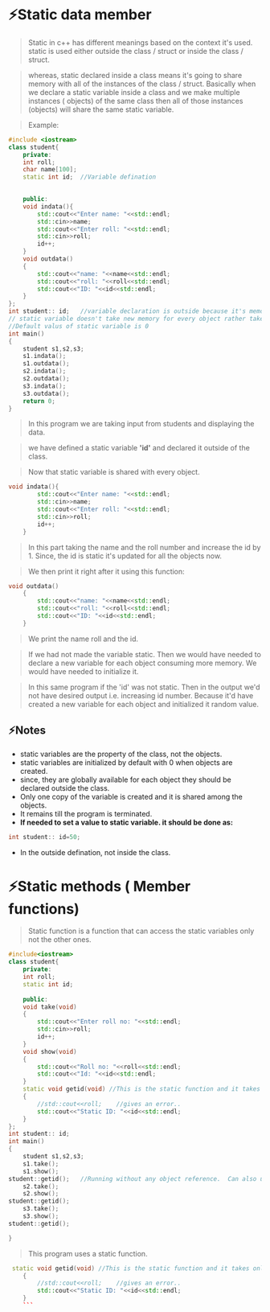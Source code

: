 # ⚡Static data member
> Static in c++ has different meanings based on the context it's used. static is used either outside the class / struct or inside the class / struct.

> whereas, static declared inside a class means it's going to share memory with all of the instances of the class / struct.
> Basically when we declare a static variable inside a class and we make multiple instances ( objects) of the same class then all of those instances (objects) will share the same static variable.

> Example:
```c++
#include <iostream>
class student{
    private:
    int roll;
    char name[100];
    static int id;  //Variable defination

    
    public: 
    void indata(){
        std::cout<<"Enter name: "<<std::endl;
        std::cin>>name;
        std::cout<<"Enter roll: "<<std::endl;
        std::cin>>roll;
        id++;
    }
    void outdata()
    {
        std::cout<<"name: "<<name<<std::endl;
        std::cout<<"roll: "<<roll<<std::endl;
        std::cout<<"ID: "<<id<<std::endl;
    }
};
int student:: id;   //variable declaration is outside because it's memory is to be shared with each object created.
// static variable doesn't take new memory for every object rather takes memory once and gets updated 
//Default valus of static variable is 0
int main()
{
    student s1,s2,s3;
    s1.indata();
    s1.outdata();
    s2.indata();
    s2.outdata();
    s3.indata();
    s3.outdata();
    return 0;
}
```

> In this program we are taking input from students and displaying the data.

> we have defined a static variable **'id'** and declared it outside of the class. 

> Now that static variable is shared with every object. 
```c++
void indata(){
        std::cout<<"Enter name: "<<std::endl;
        std::cin>>name;
        std::cout<<"Enter roll: "<<std::endl;
        std::cin>>roll;
        id++;
    }
```
> In this part taking the name and the roll number and increase the id by 1. Since, the id is static it's updated for all the objects now.

> We then print it right after it using this function:
```c++
void outdata()
    {
        std::cout<<"name: "<<name<<std::endl;
        std::cout<<"roll: "<<roll<<std::endl;
        std::cout<<"ID: "<<id<<std::endl;
    }
```
> We print the name roll and the id.

> If we had not made the variable static. Then we would have needed to declare a new variable for each object consuming more memory. We would have needed to initialize it.

> In this same program if the 'id' was not static. Then in the output we'd not have desired output i.e. increasing id number. Because it'd have created a new variable for each object and initialized it random value.
## ⚡Notes
- static variables are the property of the class, not the objects.
- static variables are initialized by default with 0 when objects are created.
- since, they are globally available for each object they should be declared outside the class.
- Only one copy of the variable is created and it is shared among the objects.
- It remains till the program is terminated.
- **If needed to set a value to static variable. it should be done as:**
```c++
int student:: id=50; 
```
- In the outside defination, not inside the class.

# ⚡Static methods ( Member functions)

> Static function is a function that can access the static variables only not the other ones.
```c++
#include<iostream>
class student{
    private:
    int roll;
    static int id;
    
    public:
    void take(void)
    {
        std::cout<<"Enter roll no: "<<std::endl;
        std::cin>>roll;
        id++;
    }
    void show(void)
    {
        std::cout<<"Roll no: "<<roll<<std::endl;
        std::cout<<"Id: "<<id<<std::endl;
    }
    static void getid(void) //This is the static function and it takes only the static variables
    {
        //std::cout<<roll;    //gives an error..
        std::cout<<"Static ID: "<<id<<std::endl;
    }
};
int student:: id;
int main()
{
    student s1,s2,s3;
    s1.take();
    s1.show();
student::getid();   //Running without any object reference.  Can also use object, s1.getid(); is also valid.
    s2.take();
    s2.show();
student::getid();
    s3.take();
    s3.show();
student::getid();

}
```
> This program uses a static function.
```c++
 static void getid(void) //This is the static function and it takes only the static variables
    {
        //std::cout<<roll;    //gives an error..
        std::cout<<"Static ID: "<<id<<std::endl;
    }
    ```
